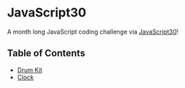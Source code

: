 # JavaScript30
A month long JavaScript coding challenge via [JavaScript30](https://javascript30.com/)!

## Table of Contents
- <a href="./drum kit/">Drum Kit</a> <br>
- <a href="./clock/">Clock</a> <br>